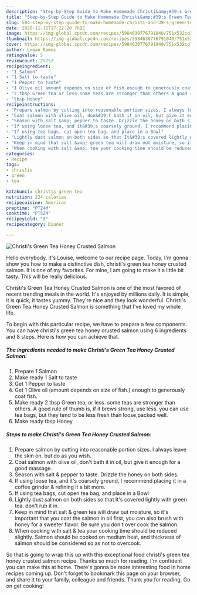 ```yaml
---
description: "Step-by-Step Guide to Make Homemade Christi&amp;#39;s Green Tea Honey Crusted Salmon"
title: "Step-by-Step Guide to Make Homemade Christi&amp;#39;s Green Tea Honey Crusted Salmon"
slug: 504-step-by-step-guide-to-make-homemade-christi-and-39-s-green-tea-honey-crusted-salmon
date: 2020-11-15T17:22:28.769Z
image: https://img-global.cpcdn.com/recipes/5984630776791040/751x532cq70/christis-green-tea-honey-crusted-salmon-recipe-main-photo.jpg
thumbnail: https://img-global.cpcdn.com/recipes/5984630776791040/751x532cq70/christis-green-tea-honey-crusted-salmon-recipe-main-photo.jpg
cover: https://img-global.cpcdn.com/recipes/5984630776791040/751x532cq70/christis-green-tea-honey-crusted-salmon-recipe-main-photo.jpg
author: Logan Ramos
ratingvalue: 5
reviewcount: 25252
recipeingredient:
- "1 Salmon"
- "1 Salt to taste"
- "1 Pepper to taste"
- "1 Olive oil amount depends on size of fish enough to generously coat fish"
- "2 tbsp Green tea or less some teas are stronger than others A good rule of thumb is if it brews strong use less you can use tea bags but they tend to be less fresh than loosepacked well"
- "tbsp Honey"
recipeinstructions:
- "Prepare salmon by cutting into reasonable portion sizes. I always leave the skin on, but do as you wish."
- "Coat salmon with olive oil, don&#39;t bath it in oil, but give it enough for a good massage."
- "Season with salt &amp; pepper to taste. Drizzle the honey on both sides."
- "If using loose tea, and it&#39;s coarsely ground, I recommend placing it in a coffee grinder &amp; refining it a bit more."
- "If using tea bags, cut open tea bag, and place in a Bowl"
- "Lightly dust salmon on both sides so that It&#39;s covered lightly with green tea. don&#39;t rub it in."
- "Keep in mind that salt &amp; green tea will draw out moisture, so it&#39;s important that you coat the salmon in oil first, you can also brush with honey for a sweeter flavor. Be sure you don&#39;t over cook the salmon."
- "When cooking with salt &amp; tea your cooking time should be reduced slightly. Salmon should be cooked on medium heat, and thickness of salmon should be considered so as not to overcook."
categories:
- Recipe
tags:
- christis
- green
- tea

katakunci: christis green tea 
nutrition: 224 calories
recipecuisine: American
preptime: "PT24M"
cooktime: "PT52M"
recipeyield: "3"
recipecategory: Dinner

---
```



![Christi&#39;s Green Tea Honey Crusted Salmon](https://img-global.cpcdn.com/recipes/5984630776791040/751x532cq70/christis-green-tea-honey-crusted-salmon-recipe-main-photo.jpg)

Hello everybody, it's Louise, welcome to our recipe page. Today, I'm gonna show you how to make a distinctive dish, christi&#39;s green tea honey crusted salmon. It is one of my favorites. For mine, I am going to make it a little bit tasty. This will be really delicious.



Christi&#39;s Green Tea Honey Crusted Salmon is one of the most favored of recent trending meals in the world. It's enjoyed by millions daily. It is simple, it is quick, it tastes yummy. They're nice and they look wonderful. Christi&#39;s Green Tea Honey Crusted Salmon is something that I've loved my whole life.


To begin with this particular recipe, we have to prepare a few components. You can have christi&#39;s green tea honey crusted salmon using 6 ingredients and 8 steps. Here is how you can achieve that.

<!--inarticleads1-->

##### The ingredients needed to make Christi&#39;s Green Tea Honey Crusted Salmon:

1. Prepare 1 Salmon
1. Make ready 1 Salt to taste
1. Get 1 Pepper to taste
1. Get 1 Olive oil (amount depends on size of fish.) enough to generously coat fish.
1. Make ready 2 tbsp Green tea, or less. some teas are stronger than others. A good rule of thumb is, if it brews strong, use less. you can use tea bags, but they tend to be less fresh than loose,packed well.
1. Make ready tbsp Honey




<!--inarticleads2-->

##### Steps to make Christi&#39;s Green Tea Honey Crusted Salmon:

1. Prepare salmon by cutting into reasonable portion sizes. I always leave the skin on, but do as you wish.
1. Coat salmon with olive oil, don&#39;t bath it in oil, but give it enough for a good massage.
1. Season with salt &amp; pepper to taste. Drizzle the honey on both sides.
1. If using loose tea, and it&#39;s coarsely ground, I recommend placing it in a coffee grinder &amp; refining it a bit more.
1. If using tea bags, cut open tea bag, and place in a Bowl
1. Lightly dust salmon on both sides so that It&#39;s covered lightly with green tea. don&#39;t rub it in.
1. Keep in mind that salt &amp; green tea will draw out moisture, so it&#39;s important that you coat the salmon in oil first, you can also brush with honey for a sweeter flavor. Be sure you don&#39;t over cook the salmon.
1. When cooking with salt &amp; tea your cooking time should be reduced slightly. Salmon should be cooked on medium heat, and thickness of salmon should be considered so as not to overcook.




So that is going to wrap this up with this exceptional food christi&#39;s green tea honey crusted salmon recipe. Thanks so much for reading. I'm confident you can make this at home. There's gonna be more interesting food in home recipes coming up. Don't forget to bookmark this page on your browser, and share it to your family, colleague and friends. Thank you for reading. Go on get cooking!
